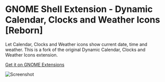 # GNOME Shell Extension - Dynamic Calendar, Clocks and Weather Icons [Reborn]

Let Calendar, Clocks and Weather icons show current date, time and weather. This is a fork of the original Dynamic Calendar, Clocks and Weather Icons extension.

[Get it on GNOME Extensions][get]

![Screenshot](https://extensions.gnome.org/extension-data/screenshots/screenshot_8640_oeoUXfg.png)

[get]: https://extensions.gnome.org/extension/8640/dynamic-calendar-clocks-and-weather-icons-reborn/
